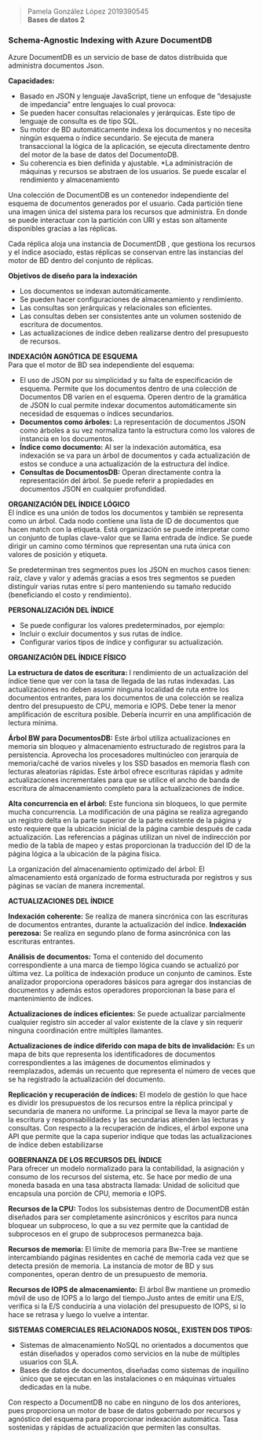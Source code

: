 > Pamela González López 2019390545  
> **Bases de datos 2**  

### **Schema-Agnostic Indexing with Azure DocumentDB** 

Azure DocumentDB es un servicio de base de datos distribuida que administra documentos Json.

**Capacidades:**
* Basado en JSON y lenguaje JavaScript, tiene un enfoque de “desajuste de impedancia” entre lenguajes lo cual provoca:
* Se pueden hacer consultas relacionales y jerárquicas. Este tipo de lenguaje de consulta es de tipo SQL.
* Su motor de BD automáticamente indexa los documentos y no necesita ningún esquema o índice secundario.
Se ejecuta de manera transaccional la lógica de la aplicación, se ejecuta directamente dentro del motor de la base de datos del DocumentoDB.
* Su coherencia es bien definida y ajustable.
*La administración de máquinas y recursos se abstraen de los usuarios. Se puede escalar el rendimiento y almacenamiento

Una colección de DocumentDB es un contenedor independiente del esquema de documentos generados por el usuario.
Cada partición tiene una imagen única del sistema para los recursos que administra. En donde se puede interactuar con la partición con URI y estas son altamente disponibles gracias a las réplicas.

Cada réplica aloja una instancia de DocumentDB , que gestiona los recursos y el índice asociado, estas réplicas se conservan entre las instancias del motor de BD dentro del conjunto de réplicas.

**Objetivos de diseño para la indexación**
* Los documentos se indexan automáticamente.
* Se pueden hacer configuraciones de almacenamiento y rendimiento.
* Las consultas son jerárquicas y relacionales son eficientes.
* Las consultas deben ser consistentes ante un volumen sostenido de escritura de documentos.
* Las actualizaciones de índice deben realizarse dentro del presupuesto de recursos. 

**INDEXACIÓN AGNÓTICA DE ESQUEMA**  
Para que el motor de BD sea independiente del esquema:
* El uso de JSON por su simplicidad y su falta de especificación de esquema. Permite que los documentos dentro de una colección de Documentos DB varíen en el esquema. Operen dentro de la gramática de JSON lo cual permite indexar documentos automáticamente sin necesidad de esquemas o índices secundarios.
* **Documentos como árboles:** La representación de documentos JSON como árboles a su vez normaliza tanto la estructura como los valores de instancia en los documentos.
* **Índice como documento:** Al ser la indexación automática, esa indexación se va para un árbol de documentos  y cada actualización de estos se conduce a una actualización de la estructura del índice. 
* **Consultas de DocumentosDB:** Operan directamente contra la representación del árbol. Se puede referir a propiedades en documentos JSON en cualquier profundidad.

**ORGANIZACIÓN DEL ÍNDICE LÓGICO**  
El índice es una unión de todos los documentos y también se representa como un árbol. Cada nodo contiene una lista de ID de documentos que hacen match con la etiqueta. Está organización se puede interpretar como un conjunto de tuplas  clave-valor que se llama entrada de índice. Se puede dirigir un camino como términos que representan una ruta única con valores de posición y etiqueta.

Se predeterminan tres segmentos pues los JSON en muchos casos tienen: raíz, clave y valor y además gracias a esos tres segmentos se pueden distinguir varias rutas entre sí pero manteniendo su tamaño reducido (beneficiando el costo y rendimiento).

**PERSONALIZACIÓN DEL ÍNDICE**
* Se puede configurar los valores predeterminados, por ejemplo:
* Incluir o excluir documentos y sus rutas de índice.
* Configurar varios tipos de índice y configurar su actualización.

**ORGANIZACIÓN DEL ÍNDICE FÍSICO**

**La estructura de datos de escritura:** l rendimiento de un actualización del índice tiene que ver con la tasa de llegada de las rutas indexadas. Las actualizaciones no deben asumir ninguna localidad de ruta entre los documentos entrantes, para los documentos de una colección se realiza dentro del presupuesto de CPU, memoria e IOPS. Debe tener la menor amplificación de escritura posible. Debería incurrir en una amplificación de lectura mínima.

**Árbol BW para DocumentosDB:** Este árbol utiliza actualizaciones en memoria sin bloqueo y almacenamiento estructurado de registros para la persistencia.
Aprovecha los procesadores multinúcleo con jerarquía de memoria/caché de varios niveles y los SSD basados en memoria flash con lecturas aleatorias rápidas. Este árbol ofrece escrituras rápidas y admite actualizaciones incrementales para que se utilice el ancho de banda de escritura de almacenamiento completo para la actualizaciones de índice.

**Alta concurrencia en el árbol:** Este funciona sin bloqueos, lo que permite mucha concurrencia. La modificación de una página se realiza agregando un registro delta en la parte superior de la parte existente de la página y esto requiere que la ubicación inicial de la página cambie después de cada actualización. Las referencias a páginas utilizan un nivel de indirección por medio de la tabla de mapeo y estas proporcionan la traducción del ID de la página lógica a la ubicación de la página física.

La organización del almacenamiento optimizado del árbol: El almacenamiento está organizado de forma estructurada por registros y sus páginas se vacían de manera incremental. 

**ACTUALIZACIONES DEL ÍNDICE**

**Indexación coherente:** Se realiza de manera sincrónica con las escrituras de documentos entrantes, durante la actualización del índice.
**Indexación perezosa:** Se realiza en segundo plano de forma asincrónica con las escrituras entrantes.

**Análisis de documentos:** Toma el contenido del documento correspondiente a una marca de tiempo lógica cuando se actualizó por última vez. La política de indexación produce un conjunto de caminos. Este analizador proporciona operadores básicos para agregar dos instancias de documentos y además estos operadores proporcionan la base para el mantenimiento de índices.

**Actualizaciones de índices eficientes:** Se puede actualizar parcialmente cualquier registro sin acceder al valor existente de la clave y sin requerir ninguna coordinación entre múltiples llamantes.

**Actualizaciones de índice diferido con mapa de bits de invalidación:** Es un mapa de bits que representa los identificadores de documentos correspondientes a las imágenes de documentos eliminados y reemplazados, además un recuento que representa el número de veces que se ha registrado la actualización del documento.

**Replicación y recuperación de índices:** El modelo de gestión lo que hace es dividir los presupuestos de los recursos entre la réplica principal y secundaria de manera no uniforme. La principal se lleva la mayor parte de la escritura y responsabilidades y las secundarias atienden las lecturas y consultas. Con respecto a la recuperación de índices, el árbol expone una API que permite que la capa superior indique que todas las actualizaciones de índice deben estabilizarse

**GOBERNANZA DE LOS RECURSOS DEL ÍNDICE**  
Para ofrecer un modelo normalizado para la contabilidad, la asignación y consumo de los recursos del sistema, etc. Se hace por medio de una moneda basada en una tasa abstracta llamada: Unidad de solicitud que encapsula una porción de CPU, memoria e IOPS.

**Recursos de la CPU:** Todos los subsistemas dentro de DocumentDB están diseñados para ser completamente asincrónicos y escritos para nunca bloquear un subproceso, lo que a su vez permite que la cantidad de subprocesos en el grupo de subprocesos permanezca baja.

**Recursos de memoria:** El límite de memoria para Bw-Tree se mantiene intercambiando páginas residentes en caché de memoria cada vez que se detecta presión de memoria. La instancia de motor de BD y sus componentes, operan dentro de un presupuesto de memoria.

**Recursos de IOPS de almacenamiento:** El árbol Bw mantiene un promedio móvil de uso de IOPS a lo largo del tiempo.Justo antes de emitir una E/S, verifica si la E/S
conduciría a una violación del presupuesto de IOPS, si lo hace se retrasa y luego lo vuelve a intentar.

**SISTEMAS COMERCIALES RELACIONADOS NOSQL, EXISTEN DOS TIPOS:**   
* Sistemas de almacenamiento NoSQL no orientados a documentos que están diseñados y operados como servicios en la nube de múltiples usuarios con SLA.  
* Bases de datos de documentos, diseñadas como sistemas de inquilino único que se ejecutan en las instalaciones o en máquinas virtuales dedicadas en la nube.

Con respecto a DocumentDB no cabe en ninguno de los dos anteriores, pues proporciona un motor de base de datos gobernado por recursos y agnóstico del esquema para proporcionar indexación automática. Tasa sostenidas y rápidas de actualización que permiten las consultas.



